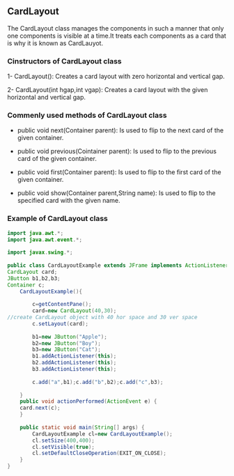 ## CardLayout

The CardLayout class manages the components in such a manner that only one components is visible at a time.It treats each components as a card that is why it is known as CardLauyot.

### Cinstructors of CardLayout class

1- CardLayout(): Creates a card layout with zero horizontal and vertical gap.

2- CardLayout(int hgap,int vgap): Creates a card layout with the given horizontal and vertical gap.


### Commenly used methods of CardLayout class

* public void next(Container parent): Is used to flip to the next card of the given container.

* public void previous(Cointainer parent): Is used to flip to the previous card of the given container.

* public void first(Container parent): Is used to flip to the first card of the given container.

* public void show(Container parent,String name): Is used to flip to the specified card with the given name.

### Example of CardLayout class
```java
import java.awt.*;  
import java.awt.event.*;  
  
import javax.swing.*;  
  
public class CardLayoutExample extends JFrame implements ActionListener{  
CardLayout card;  
JButton b1,b2,b3;  
Container c;  
    CardLayoutExample(){  
          
        c=getContentPane();  
        card=new CardLayout(40,30);  
//create CardLayout object with 40 hor space and 30 ver space  
        c.setLayout(card);  
          
        b1=new JButton("Apple");  
        b2=new JButton("Boy");  
        b3=new JButton("Cat");  
        b1.addActionListener(this);  
        b2.addActionListener(this);  
        b3.addActionListener(this);  
              
        c.add("a",b1);c.add("b",b2);c.add("c",b3);  
                          
    }  
    public void actionPerformed(ActionEvent e) {  
    card.next(c);  
    }  
  
    public static void main(String[] args) {  
        CardLayoutExample cl=new CardLayoutExample();  
        cl.setSize(400,400);  
        cl.setVisible(true);  
        cl.setDefaultCloseOperation(EXIT_ON_CLOSE);  
    }  
}  
```
